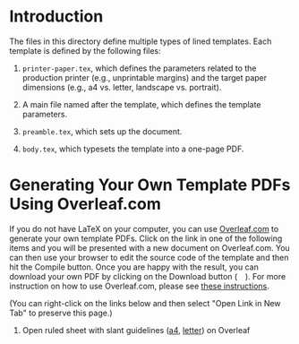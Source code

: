 # Introduction

The files in this directory define multiple types of lined templates. Each
template is defined by the following files:

1. `printer-paper.tex`, which defines the parameters related to the production
   printer (e.g., unprintable margins) and the target paper dimensions (e.g., a4
   vs. letter, landscape vs. portrait).

2. A main file named after the template, which defines the template parameters.

3. `preamble.tex`, which sets up the document.

4. `body.tex`, which typesets the template into a one-page PDF.

# Generating Your Own Template PDFs Using Overleaf.com

If you do not have LaTeX on your computer, you can use
[Overleaf.com](https://overleaf.com) to generate your own template PDFs. Click
on the link in one of the following items and you will be presented with a new
document on Overleaf.com. You can then use your browser to edit the source code
of the template and then hit the Compile button. Once you are happy with the
result, you can download your own PDF by clicking on the Download button (<img
src="https://raw.githubusercontent.com/encharm/Font-Awesome-SVG-PNG/master/black/svg/download.svg"
height="14"
/>). For more instruction on how to use Overleaf.com, please see [these
instructions](https://www.overleaf.com/learn/how-to/Exporting_your_work_from_Overleaf).

(You can right-click on the links below and then select "Open Link in New Tab"
to preserve this page.)

1. Open ruled sheet with slant guidelines
   ([a4](https://www.overleaf.com/docs?engine=xelatex&snip_uri[]=https://raw.githubusercontent.com/maverickwoo/paperpad-templates/alpha/line/preamble.tex&snip_uri[]=https://raw.githubusercontent.com/maverickwoo/paperpad-templates/alpha/line/body.tex&snip_uri[]=https://raw.githubusercontent.com/maverickwoo/paperpad-templates/alpha/line/slant.tex&snip_uri[]=https://raw.githubusercontent.com/maverickwoo/paperpad-templates/alpha/line/printer-paper-a4.tex&snip_name[]=preamble.tex&snip_name[]=body.tex&snip_name[]=slant.tex&snip_name[]=printer-paper.tex),
   [letter](https://www.overleaf.com/docs?engine=xelatex&snip_uri[]=https://raw.githubusercontent.com/maverickwoo/paperpad-templates/alpha/line/preamble.tex&snip_uri[]=https://raw.githubusercontent.com/maverickwoo/paperpad-templates/alpha/line/body.tex&snip_uri[]=https://raw.githubusercontent.com/maverickwoo/paperpad-templates/alpha/line/slant.tex&snip_uri[]=https://raw.githubusercontent.com/maverickwoo/paperpad-templates/alpha/line/printer-paper.tex))
   on Overleaf
